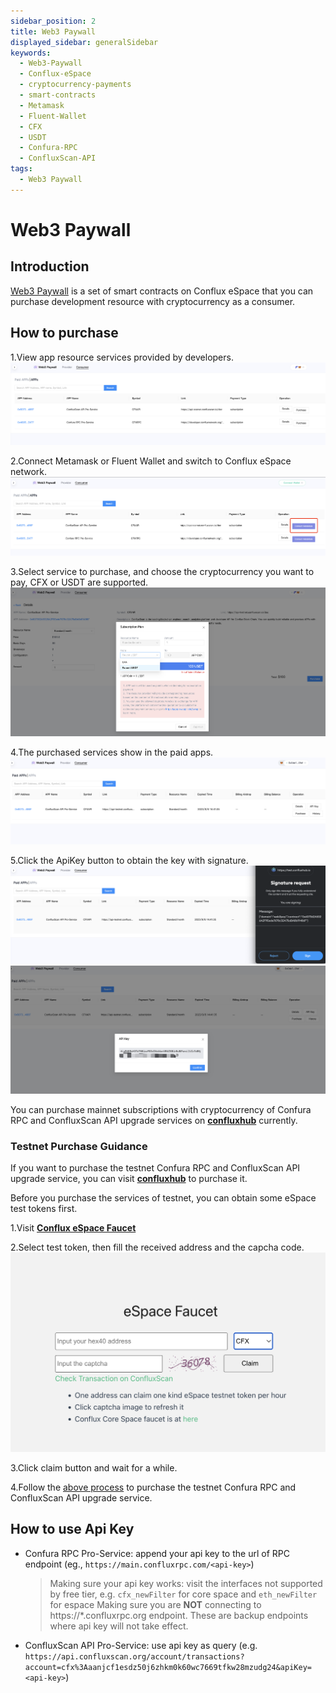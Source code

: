 ```yaml
---
sidebar_position: 2
title: Web3 Paywall
displayed_sidebar: generalSidebar
keywords:
  - Web3-Paywall
  - Conflux-eSpace
  - cryptocurrency-payments
  - smart-contracts
  - Metamask
  - Fluent-Wallet
  - CFX
  - USDT
  - Confura-RPC
  - ConfluxScan-API
tags:
  - Web3 Paywall
---
```


# Web3 Paywall

## Introduction
[Web3 Paywall](https://confluxhub.io/payment/consumer/paid-apps) is a set of smart contracts on Conflux eSpace that you can purchase development resource with cryptocurrency as a consumer.

## How to purchase

1.View app resource services provided by developers. ![applist](./img/applist.png)

2.Connect Metamask or Fluent Wallet and switch to Conflux eSpace network. ![connectwallet](./img/connectwallet.png)

3.Select service to purchase, and choose the cryptocurrency you want to pay, CFX or USDT are supported. ![purchase](./img/purchase.png)

4.The purchased services show in the paid apps. ![padlist](./img/paidlist.png)

5.Click the ApiKey button to obtain the key with signature. ![sign](./img/sign.png) ![apikey](./img/apikey.png)

You can purchase mainnet subscriptions with cryptocurrency of Confura RPC and ConfluxScan API upgrade services on [**confluxhub**](https://confluxhub.io/payment/consumer/apps) currently.

### Testnet Purchase Guidance

If you want to purchase the testnet Confura RPC and ConfluxScan API upgrade service, you can visit [**confluxhub**](https://test.confluxhub.io/payment/consumer/apps) to purchase it.

Before you purchase the services of testnet, you can obtain some eSpace test tokens first.

1.Visit [**Conflux eSpace Faucet**](https://efaucet.confluxnetwork.org/)

2.Select test token, then fill the received address and the capcha code. ![faucet](./img/faucet.png)

3.Click claim button and wait for a while.

4.Follow the [above process](#how-to-purchase) to purchase the testnet Confura RPC and ConfluxScan API upgrade service.

## How to use Api Key

- Confura RPC Pro-Service: append your api key to the url of RPC endpoint (eg., `https://main.confluxrpc.com/<api-key>`)

  > Making sure your api key works: visit the interfaces not supported by free tier, e.g. `cfx_newFilter` for core space and `eth_newFilter` for espace Making sure you are **NOT** connecting to https://*.confluxrpc.org endpoint. These are backup endpoints where api key will not take effect.

- ConfluxScan API Pro-Service: use api key as query (e.g. `https://api.confluxscan.org/account/transactions?account=cfx%3Aaanjcf1esdz50j6zhkm0k60wc7669tfkw28mzudg24&apiKey=<api-key>`)
